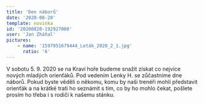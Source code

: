 ```yaml
---
title: 'Den náborů'
date: '2020-08-20'
template: novinka
id: '20200820-192927000'
user: 'Jan Zháňal'
pictures:
    - name: '1597951679444_Leták_2020_2_1.jpg'
      ratio: '6'
---
```

V sobotu 5. 9. 2020 se na Kraví hoře budeme snažit získat co nejvíce nových mladých orienťáků. Pod vedením Lenky H. se zůčastníme dne náborů.  Pokud byste věděli o někomu, komu by naši trenéři mohli představit orienťák a na krátké trati ho seznámit s tím, co by ho mohlo čekat, pošlete prosím ho třeba i s rodiči k našemu stánku.
